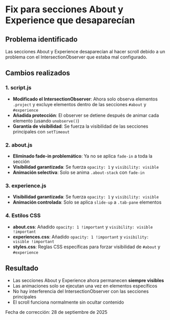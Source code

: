 # Fix para secciones About y Experience que desaparecían

## Problema identificado
Las secciones About y Experience desaparecían al hacer scroll debido a un problema con el IntersectionObserver que estaba mal configurado.

## Cambios realizados

### 1. script.js
- **Modificado el IntersectionObserver**: Ahora solo observa elementos `.project` y excluye elementos dentro de las secciones `#about` y `#experience`
- **Añadida protección**: El observer se detiene después de animar cada elemento (usando `unobserve()`)
- **Garantía de visibilidad**: Se fuerza la visibilidad de las secciones principales con `setTimeout`

### 2. about.js
- **Eliminado fade-in problemático**: Ya no se aplica `fade-in` a toda la sección
- **Visibilidad garantizada**: Se fuerza `opacity: 1` y `visibility: visible`
- **Animación selectiva**: Solo se anima `.about-stack` con `fade-in`

### 3. experience.js
- **Visibilidad garantizada**: Se fuerza `opacity: 1` y `visibility: visible`
- **Animación controlada**: Solo se aplica `slide-up` a `.tab-pane` elementos

### 4. Estilos CSS
- **about.css**: Añadido `opacity: 1 !important` y `visibility: visible !important`
- **experiences.css**: Añadido `opacity: 1 !important` y `visibility: visible !important`
- **styles.css**: Reglas CSS específicas para forzar visibilidad de `#about` y `#experience`

## Resultado
- Las secciones About y Experience ahora permanecen **siempre visibles**
- Las animaciones solo se ejecutan una vez en elementos específicos
- No hay interferencia del IntersectionObserver con las secciones principales
- El scroll funciona normalmente sin ocultar contenido

Fecha de corrección: 28 de septiembre de 2025